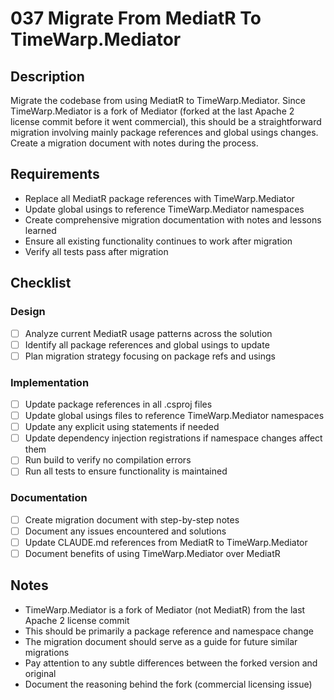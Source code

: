 # 037 Migrate From MediatR To TimeWarp.Mediator

## Description

Migrate the codebase from using MediatR to TimeWarp.Mediator. Since TimeWarp.Mediator is a fork of Mediator (forked at the last Apache 2 license commit before it went commercial), this should be a straightforward migration involving mainly package references and global usings changes. Create a migration document with notes during the process.

## Requirements

- Replace all MediatR package references with TimeWarp.Mediator
- Update global usings to reference TimeWarp.Mediator namespaces
- Create comprehensive migration documentation with notes and lessons learned
- Ensure all existing functionality continues to work after migration
- Verify all tests pass after migration

## Checklist

### Design
- [ ] Analyze current MediatR usage patterns across the solution
- [ ] Identify all package references and global usings to update
- [ ] Plan migration strategy focusing on package refs and usings

### Implementation
- [ ] Update package references in all .csproj files
- [ ] Update global usings files to reference TimeWarp.Mediator namespaces
- [ ] Update any explicit using statements if needed
- [ ] Update dependency injection registrations if namespace changes affect them
- [ ] Run build to verify no compilation errors
- [ ] Run all tests to ensure functionality is maintained

### Documentation
- [ ] Create migration document with step-by-step notes
- [ ] Document any issues encountered and solutions
- [ ] Update CLAUDE.md references from MediatR to TimeWarp.Mediator
- [ ] Document benefits of using TimeWarp.Mediator over MediatR

## Notes

- TimeWarp.Mediator is a fork of Mediator (not MediatR) from the last Apache 2 license commit
- This should be primarily a package reference and namespace change
- The migration document should serve as a guide for future similar migrations
- Pay attention to any subtle differences between the forked version and original
- Document the reasoning behind the fork (commercial licensing issue)